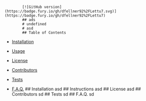  
            [![GitHub version](https://badge.fury.io/gh/dfellner92%2FLettu7.svg)](https://badge.fury.io/gh/dfellner92%2FLettu7)
            ## ads
            # undefined 
            # asd
            ## Table of Contents
            
* [Installation](#Installation)
            
* [Usage](#Usage)
            
* [License](#License)
            
* [Contributors](#Contributors)
            
* [Tests](#Tests)
            
* [F.A.Q.](#F.A.Q.)
            ## Installation
            asd
            ## Instructions
            asd
            ## License 
            asd 
            ## Contributors
            sd
            ## Tests
            sd
            ## F.A.Q.
            sd
            